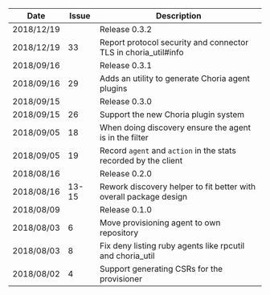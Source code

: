 |Date      |Issue |Description                                                                                              |
|----------|------|---------------------------------------------------------------------------------------------------------|
|2018/12/19|      |Release 0.3.2                                                                                            |
|2018/12/19|33    |Report protocol security and connector TLS in choria_util#info                                           |
|2018/09/16|      |Release 0.3.1                                                                                            |
|2018/09/16|29    |Adds an utility to generate Choria agent plugins                                                         |
|2018/09/15|      |Release 0.3.0                                                                                            |
|2018/09/15|26    |Support the new Choria plugin system                                                                     |
|2018/09/05|18    |When doing discovery ensure the agent is in the filter                                                   |
|2018/09/05|19    |Record `agent` and `action` in the stats recorded by the client                                          |
|2018/08/16|      |Release 0.2.0                                                                                            |
|2018/08/16|13-15 |Rework discovery helper to fit better with overall package design                                        |
|2018/08/09|      |Release 0.1.0                                                                                            |
|2018/08/03|6     |Move provisioning agent to own repository                                                                |
|2018/08/03|8     |Fix deny listing ruby agents like rpcutil and choria_util                                                |
|2018/08/02|4     |Support generating CSRs for the provisioner                                                              |
